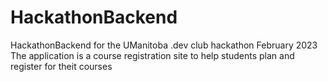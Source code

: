 # HackathonBackend
HackathonBackend for the UManitoba .dev club hackathon February 2023
The application is a course registration site to help students plan and register for theit courses 
